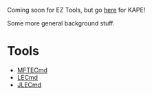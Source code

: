 Coming soon for EZ Tools, but go [here](https://ericzimmerman.github.io/KapeDocs/) for KAPE!

Some more general background stuff.

# Tools

- [MFTECmd](https://ericzimmerman.github.io/documentation/MFTECmd)
- [LECmd](https://ericzimmerman.github.io/documentation/LECmd)
- [JLECmd](https://ericzimmerman.github.io/documentation/JLECmd)